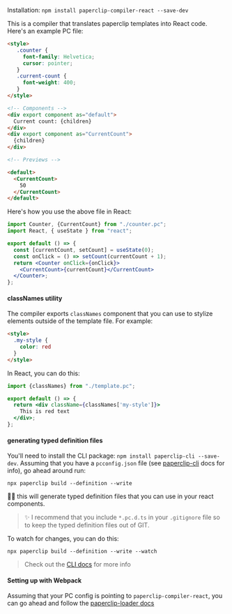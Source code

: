 

Installation: `npm install paperclip-compiler-react --save-dev`

This is a compiler that translates paperclip templates into React code. Here's an example PC file:

```html
<style>
   .counter {
     font-family: Helvetica;
     cursor: pointer;
   }
   .current-count {
     font-weight: 400;
   }
</style>

<!-- Components -->
<div export component as="default">
  Current count: {children}
</div>
<div export component as="CurrentCount">
  {children}
</div>

<!-- Previews -->

<default>
  <CurrentCount>
    50
  </CurrentCount>
</default>
```

Here's how you use the above file in React:

```jsx
import Counter, {CurrentCount} from "./counter.pc";
import React, { useState } from "react";

export default () => {
  const [currentCount, setCount] = useState(0);
  const onClick = () => setCount(currentCount + 1);
  return <Counter onClick={onClick}>
    <CurrentCount>{currentCount}</CurrentCount>
  </Counter>;
};
```

#### classNames utility

The compiler exports `classNames` component that you can use to stylize elements outside of the template file. For example:

```html
<style>
  .my-style {
    color: red
  }
</style>
```

In React, you can do this:

```jsx
import {classNames} from "./template.pc";

export default () => {
  return <div className={classNames['my-style']}>
    This is red text
  </div>;
};
```

#### generating typed definition files

You'll need to install the CLI package: `npm install paperclip-cli --save-dev`. Assuming that you have a `pcconfig.json` file (see [paperclip-cli](../packages/paperclip-cli) docs for info), go ahead around run:

```
npx paperclip build --definition --write
```

☝🏻 this will generate typed definition files that you can use in your react components.


> ✨ I recommend that you include `*.pc.d.ts` in your `.gitignore` file so to keep the typed definition files out of GIT. 


To watch for changes, you can do this:


```
npx paperclip build --definition --write --watch
```

> Check out the [CLI docs](../paperclip-cli) for more info

#### Setting up with Webpack

Assuming that your PC config is pointing to `paperclip-compiler-react`, you can go ahead and follow the 
[paperclip-loader docs](../paperclip-loader)
